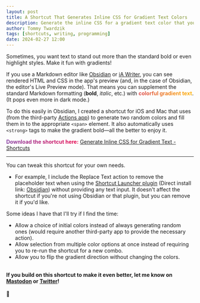 ```yaml
---
layout: post
title: A Shortcut That Generates Inline CSS for Gradient Text Colors
description: Generate the inline CSS for a gradient text color that you can use in any text editor that supports it.
author: Tommy Twardzik
tags: [shortcuts, writing, programming]
date: 2024-02-27 12:00
---
```



Sometimes, you want text to stand out more than the standard bold or even highlight styles. Make it fun with gradients!

If you use a Markdown editor like <a href="https://obsidian.md/" target="_blank" rel="noopener noreferrer">Obsidian</a> or <a href="https://apps.apple.com/app/ia-writer/id775737590" target="_blank" rel="noopener noreferrer">iA Writer</a>, you can see rendered HTML and CSS in the app's preview (and, in the case of Obsidian, the editor's Live Preview mode). That means you can supplement the standard Markdown formatting (**bold**, _italic_, etc.) with <span style="background: linear-gradient(to left, #ffb000 0%, #dd4c4f 100%); -webkit-background-clip: text; -webkit-text-fill-color: transparent; display: inline-block"><strong>colorful gradient text</strong></span>. (It pops even more in dark mode.)

To do this easily in Obsidian, I created a shortcut for iOS and Mac that uses  (from the third-party [Actions app](https://apps.apple.com/app/actions/id1586435171)) to generate two random colors and fill them in to the appropriate `<span>` element. It also automatically uses `<strong>` tags to make the gradient bold—all the better to enjoy it.

<span style="background: linear-gradient(to right, #8943a5 0%, #e80b51 100%); -webkit-background-clip: text; -webkit-text-fill-color: transparent; display: inline-block"><strong>Download the shortcut here:</strong></span> [Generate Inline CSS for Gradient Text - Shortcuts](https://www.icloud.com/shortcuts/05f59db2df334803ac598a7ef47e078a) 


***


You can tweak this shortcut for your own needs.

- For example, I include the Replace Text action to remove the placeholder text when using the <a href="https://github.com/macstories/obsidian-shortcut-launcher" target="_blank" rel="noopener noreferrer">Shortcut Launcher plugin</a> (Direct install link: <a href="obsidian://show-plugin?id=obsidian-shortcut-launcher">Obsidian</a>) without providing any text input. It doesn't affect the shortcut if you're not using Obsidian or that plugin, but you can remove it if you'd like.

Some ideas I have that I'll try if I find the time:

- Allow a choice of initial colors instead of always generating random ones (would require another third-party app to provide the necessary action).
- Allow selection from multiple color options at once instead of requiring you to re-run the shortcut for a new combo.
- Allow you to flip the gradient direction without changing the colors.

<br>
<strong>If you build on this shortcut to make it even better, let me know on <a href="https://mstdn.social/@ttwardz" target="_blank" rel="noopener noreferrer">Mastodon</a> or <a href="https://twitter.com/ttwardz" target="_blank" rel="noopener noreferrer">Twitter</a>!</strong>

<br>
<br>
📱

